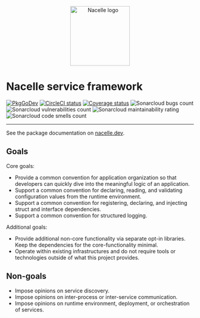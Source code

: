 <div align="center"><img width="160" src="https://raw.githubusercontent.com/go-nacelle/nacelle/master/images/nacelle.png" alt="Nacelle logo"></div>

# Nacelle service framework

[![PkgGoDev](https://pkg.go.dev/badge/badge/github.com/go-nacelle/nacelle.svg)](https://pkg.go.dev/github.com/go-nacelle/nacelle) [![CircleCI status](https://circleci.com/gh/go-nacelle/nacelle.svg?style=svg)](https://circleci.com/gh/go-nacelle/nacelle) [![Coverage status](https://coveralls.io/repos/github/go-nacelle/nacelle/badge.svg?branch=master)](https://coveralls.io/github/go-nacelle/nacelle?branch=master) ![Sonarcloud bugs count](https://sonarcloud.io/api/project_badges/measure?project=go-nacelle_nacelle&metric=bugs) ![Sonarcloud vulnerabilities count](https://sonarcloud.io/api/project_badges/measure?project=go-nacelle_nacelle&metric=vulnerabilities) ![Sonarcloud maintainability rating](https://sonarcloud.io/api/project_badges/measure?project=go-nacelle_nacelle&metric=sqale_rating) ![Sonarcloud code smells count](https://sonarcloud.io/api/project_badges/measure?project=go-nacelle_nacelle&metric=code_smells)

---

See the package documentation on [nacelle.dev](https://nacelle.dev).

## Goals

Core goals:

- Provide a common convention for application organization so that developers can quickly dive into the meaningful logic of an application.
- Support a common convention for declaring, reading, and validating configuration values from the runtime environment.
- Support a common convention for registering, declaring, and injecting struct and interface dependencies.
- Support a common convention for structured logging.

Additional goals:

- Provide additional non-core functionality via separate opt-in libraries. Keep the dependencies for the core-functionality minimal.
- Operate within existing infrastructures and do not require tools or technologies outside of what this project provides.

## Non-goals

- Impose opinions on service discovery.
- Impose opinions on inter-process or inter-service communication.
- Impose opinions on runtime environment, deployment, or orchestration of services.
